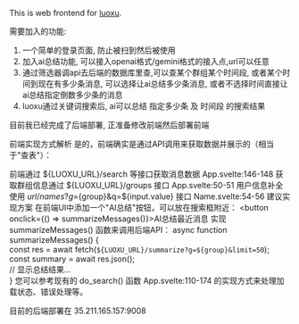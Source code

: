 This is web frontend for [luoxu](https://github.com/lilydjwg/luoxu).


需要加入的功能:
1. 一个简单的登录页面, 防止被扫到然后被使用
2. 加入ai总结功能, 可以接入openai格式/gemini格式的接入点,url可以任意
3. 通过筛选器调api去后端的数据库里查,可以查某个群组某个时间段, 或者某个时间到现在有多少条消息, 可以选择让ai总结多少条消息, 或者不选择时间直接让ai总结指定倒数多少条的消息
4. luoxu通过关键词搜索后, ai可以总结 指定多少条 及 时间段 的搜索结果


目前我已经完成了后端部署, 正准备修改前端然后部署前端

前端实现方式解析
是的，前端确实是通过API调用来获取数据并展示的（相当于"查表"）：

前端通过 ${LUOXU_URL}/search 等接口获取消息数据 App.svelte:146-148
获取群组信息通过 ${LUOXU_URL}/groups 接口 App.svelte:50-51
用户信息补全使用 ${url}/names?g=${group}&q=${input.value} 接口 Name.svelte:54-56
建议实现方案
在前端UI中添加一个"AI总结"按钮，可以放在搜索框附近：
<button onclick={() => summarizeMessages()}>AI总结最近消息</button>
实现 summarizeMessages() 函数来调用后端API：
async function summarizeMessages() {  
  const res = await fetch(`${LUOXU_URL}/summarize?g=${group}&limit=50`);  
  const summary = await res.json();  
  // 显示总结结果...  
}
您可以参考现有的 do_search() 函数 App.svelte:110-174 的实现方式来处理加载状态、错误处理等。

目前的后端部署在 35.211.165.157:9008 